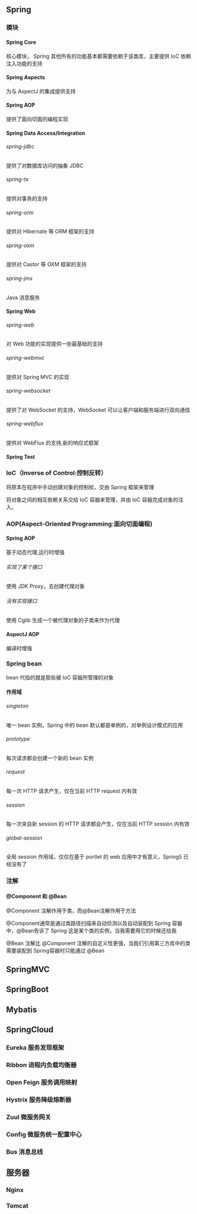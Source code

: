 ## Spring

### 模块

#### Spring Core

核心模块， Spring 其他所有的功能基本都需要依赖于该类库，主要提供 IoC 依赖注入功能的支持

#### Spring Aspects

为与 AspectJ 的集成提供支持

#### Spring AOP

提供了面向切面的编程实现

#### Spring Data Access/Integration 

###### spring-jdbc

提供了对数据库访问的抽象 JDBC

###### spring-tx

提供对事务的支持

###### spring-orm

提供对 Hibernate 等 ORM 框架的支持

###### spring-oxm

提供对 Castor 等 OXM 框架的支持

###### spring-jms

Java 消息服务

#### Spring Web

###### spring-web

对 Web 功能的实现提供一些最基础的支持

###### spring-webmvc

 提供对 Spring MVC 的实现

###### spring-websocket

提供了对 WebSocket 的支持，WebSocket 可以让客户端和服务端进行双向通信

###### spring-webflux

提供对 WebFlux 的支持,新的响应式框架

#### Spring Test

### IoC（Inverse of Control:控制反转）

将原本在程序中手动创建对象的控制权，交由 Spring 框架来管理

将对象之间的相互依赖关系交给 IoC 容器来管理，并由 IoC 容器完成对象的注入。

### AOP(Aspect-Oriented Programming:面向切面编程)

#### Spring AOP

基于动态代理,运行时增强

###### 实现了某个接口

使用 JDK Proxy，去创建代理对象

###### 没有实现接口

使用 Cglib 生成一个被代理对象的子类来作为代理

#### AspectJ AOP

编译时增强

### Spring bean

bean 代指的就是那些被 IoC 容器所管理的对象

#### 作用域

###### singleton

唯一 bean 实例，Spring 中的 bean 默认都是单例的，对单例设计模式的应用

###### prototype

每次请求都会创建一个新的 bean 实例

###### request

每一次 HTTP 请求产生，仅在当前 HTTP request 内有效

###### session

每一次来自新 session 的 HTTP 请求都会产生，仅在当前 HTTP session 内有效

###### global-session

全局 session 作用域，仅仅在基于 portlet 的 web 应用中才有意义，Spring5 已经没有了

### 注解

#### @Component 和 @Bean 

@Component 注解作用于类，而@Bean注解作用于方法

@Component通常是通过类路径扫描来自动侦测以及自动装配到 Spring 容器中，@Bean告诉了 Spring 这是某个类的实例，当我需要用它的时候还给我

@Bean 注解比 @Component 注解的自定义性更强，当我们引用第三方库中的类需要装配到 Spring容器时只能通过 @Bean

## SpringMVC



## SpringBoot



## Mybatis



## SpringCloud

### Eureka 服务发现框架

### Ribbon 进程内负载均衡器

### Open Feign 服务调用映射

### Hystrix 服务降级熔断器

### Zuul 微服务网关

### Config 微服务统一配置中心

### Bus 消息总线

## 服务器

### Nginx

### Tomcat



